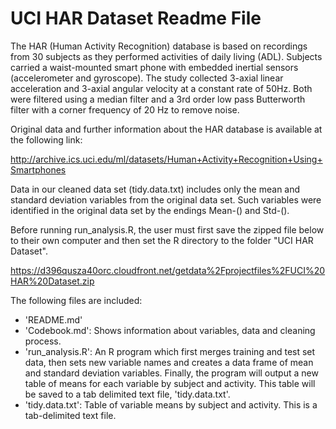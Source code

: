 # UCI HAR Dataset Readme File #

The HAR (Human Activity Recognition) database is based on recordings from 30 subjects as they performed activities of daily living (ADL). Subjects carried a waist-mounted smart phone with embedded inertial sensors (accelerometer and gyroscope). The study collected 3-axial linear acceleration and 3-axial angular velocity at a constant rate of 50Hz. Both were filtered using a median filter and a 3rd order low pass Butterworth filter with a corner frequency of 20 Hz to remove noise.

Original data and further information about the HAR database is available at the following link:

http://archive.ics.uci.edu/ml/datasets/Human+Activity+Recognition+Using+Smartphones

Data in our cleaned data set (tidy.data.txt) includes only the mean and standard deviation variables from the original data set. Such variables were identified in the original data set by the endings Mean-() and Std-().

Before running run_analysis.R, the user must first save the zipped file below to their own computer and then set the R directory to the folder "UCI HAR Dataset".

https://d396qusza40orc.cloudfront.net/getdata%2Fprojectfiles%2FUCI%20HAR%20Dataset.zip 

The following files are included:

* 'README.md'
* 'Codebook.md': Shows information about variables, data and cleaning process. 
* 'run_analysis.R': An R program which first merges training and test set data, then sets new variable names and creates a data frame of mean and standard deviation variables. Finally, the program will output a new table of means for each variable by subject and activity. This table will be saved to a tab delimited text file, 'tidy.data.txt'. 
* 'tidy.data.txt': Table of variable means by subject and activity. This is a tab-delimited text file.

